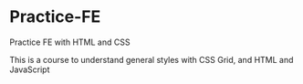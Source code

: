 # Practice-FE
Practice FE with HTML and CSS

This is a course to understand general styles with CSS Grid, and HTML and JavaScript
